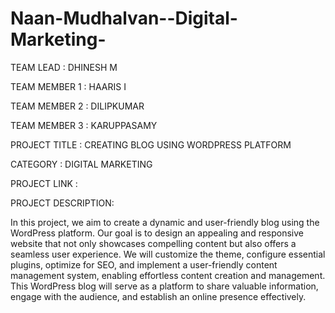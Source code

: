 # Naan-Mudhalvan--Digital-Marketing-

<P>TEAM LEAD          : DHINESH M</P>
<P>TEAM MEMBER 1      : HAARIS I</P>       
<P>TEAM MEMBER 2      : DILIPKUMAR </P>
<P>TEAM MEMBER 3      : KARUPPASAMY</P>
<P>PROJECT TITLE      : CREATING BLOG USING WORDPRESS PLATFORM</P>
<P>CATEGORY           : DIGITAL MARKETING</P>
<P>PROJECT LINK       : 
<P>PROJECT DESCRIPTION: </P>
                    <P>In this project, we aim to create a dynamic and user-friendly blog using the WordPress platform. Our goal is to design an appealing and responsive website that not only showcases compelling content but also offers a seamless user experience. We will customize the theme, configure essential plugins, optimize for SEO, and implement a user-friendly content management system, enabling effortless content creation and management. This WordPress blog will serve as a platform to share valuable information, engage with the audience, and establish an online presence effectively.</P>
